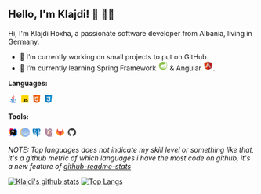 
## **Hello, I'm Klajdi!**  :wave: :man_technologist:

Hi, I'm Klajdi Hoxha, a passionate software developer from Albania, living in Germany.

 * :hammer: I’m currently working on small projects to put on GitHub.
 * :open_book: I’m currently learning Spring Framework <img height="20" src="https://github.com/Davion/Davion/blob/master/assets/icons8-spring-logo.svg">
 & Angular <img height="20" src="https://github.com/Davion/Davion/blob/master/assets/icons8-angularjs.svg">.
 
 **Languages:**
 
 <code><img height="20" src="https://github.com/Davion/Davion/blob/master/assets/icons8-java.svg"></code>
 <code><img height="20" src="https://github.com/Davion/Davion/blob/master/assets/icons8-javascript.svg"></code>
 <code><img height="20" src="https://github.com/Davion/Davion/blob/master/assets/icons8-html-5.svg"></code>
 <code><img height="20" src="https://github.com/Davion/Davion/blob/master/assets/icons8-css3.svg"></code>
 
 **Tools:**
 
 <code><img height="20" src="https://github.com/Davion/Davion/blob/master/assets/icons8-intellij-idea.svg"></code>
 <code><img height="20" src="https://github.com/Davion/Davion/blob/master/assets/icons8-java-eclipse.svg"></code>
 <code><img height="20" src="https://github.com/Davion/Davion/blob/master/assets/icons8-postgresql.svg"></code>
 <code><img height="20" src="https://github.com/Davion/Davion/blob/master/assets/icons8-dbeaver.svg"></code>
 <code><img height="20" src="https://github.com/Davion/Davion/blob/master/assets/icons8-gitlab.svg"></code>
 <code><img height="20" src="https://github.com/Davion/Davion/blob/master/assets/icons8-github.svg"></code>

*NOTE: Top languages does not indicate my skill level or something like that, it's a github metric of which languages i have the most code on github, it's a new feature of [github-readme-stats](https://github.com/anuraghazra/github-readme-stats)*

[![Klajdi's github stats](https://github-readme-stats.vercel.app/api?username=Davion&show_icons=true)](https://github.com/anuraghazra/github-readme-stats)
[![Top Langs](https://github-readme-stats.vercel.app/api/top-langs/?username=Davion&layout=compact)](https://github.com/anuraghazra/github-readme-stats)
